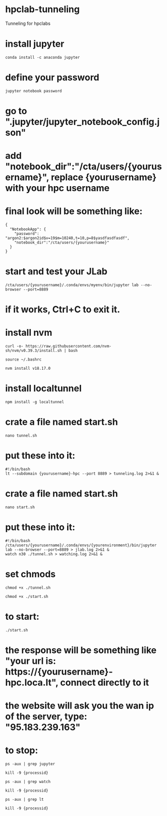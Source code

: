 # hpclab-tunneling
Tunneling for hpclabs



# install jupyter
```
conda install -c anaconda jupyter
```


# define your password
```
jupyter notebook password
```



# go to ".jupyter/jupyter_notebook_config.json"
# add "notebook_dir":"/cta/users/{yourusername}", replace {yourusername} with your hpc username
# final look will be something like:

```
{
  "NotebookApp": {
    "password": "argon2:$argon2id$v=19$m=10240,t=10,p=8$yasdfasdfasdf",
    "notebook_dir":"/cta/users/{yourusername}"
  }
}
```




# start and test your JLab
```
/cta/users/{yourusername}/.conda/envs/myenv/bin/jupyter lab --no-browser --port=8889
```
# if it works, Ctrl+C to exit it.






# install nvm
```
curl -o- https://raw.githubusercontent.com/nvm-sh/nvm/v0.39.3/install.sh | bash
```
```
source ~/.bashrc
```
```
nvm install v18.17.0
```







# install localtunnel
```
npm install -g localtunnel
```





# crate a file named start.sh
```
nano tunnel.sh
```

# put these into it:
```
#!/bin/bash
lt --subdomain {yourusername}-hpc --port 8889 > tunneling.log 2>&1 &
```






# crate a file named start.sh
```
nano start.sh
```


# put these into it:
```
#!/bin/bash
/cta/users/{yourusername}/.conda/envs/{yourenvironment}/bin/jupyter lab --no-browser --port=8889 > jlab.log 2>&1 & 
watch n30 ./tunnel.sh > watching.log 2>&1 & 
```



# set chmods
```
chmod +x ./tunnel.sh
```
```
chmod +x ./start.sh
```





# to start:
```
./start.sh
```



# the response will be something like "your url is: https://{yourusername}-hpc.loca.lt", connect directly to it
# the website will ask you the wan ip of the server, type: "95.183.239.163"




# to stop:
```
ps -aux | grep jupyter
```
```
kill -9 {processid}
```


```
ps -aux | grep watch
```
```
kill -9 {processid}
```


```
ps -aux | grep lt
```
```
kill -9 {processid}
```


